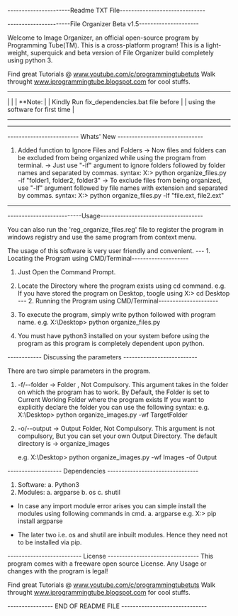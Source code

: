 ----------------------Readme TXT File------------------------------

----------------------File Organizer Beta v1.5---------------------

Welcome to Image Organizer, an official open-source program by
Programming Tube(TM).
This is a cross-platform program!
This is a light-weight, superquick and beta version of File
Organizer build completely using python 3.

Find great Tutorials @ www.youtube.com/c/programmingtubetuts
Walk throught www.iprogrammingtube.blogspot.com for cool stuffs.
__________________________________________________________________
|                                                                |
|      **Note:                                                   |
|             Kindly Run fix_dependencies.bat file before        |
|             using the software for first time                  |
__________________________________________________________________

-------------------------------------------------------------------
------------------------- Whats' New ------------------------------
1. Added function to Ignore Files and Folders
  -> Now files and folders can be excluded from being organized while using the program from terminal.
  -> Just use "-if" argument to ignore folders followed by folder names and separated by commas.
    syntax: X:> python organize_files.py -if "folder1, folder2, folder3"
  -> To exclude files from being organized, use "-lf" argument followed by file names with extension and separated by commas.
    syntax: X:> python organize_files.py -lf "file.ext, file2.ext"
    
---------------------------------------------------------------------
--------------------------Usage------------------------------------

You can also run the 'reg_organize_files.reg' file to register the
program in windows registry and use the same program from context
menu.

The usage of this software is very user friendly and convenient.
--- 1. Locating the Program using CMD/Terminal--------------------
1. Just Open the Command Prompt.
2. Locate the Directory where the program exists using cd command.
  e.g. If you have stored the program on Desktop, toogle using
      X:> cd Desktop
--- 2. Running the Program using CMD/Terminal---------------------
1. To execute the program, simply write python followed with
  program name.
  e.g. X:\\Desktop> python organize_files.py

2. You must have python3 installed on your system before using the
  program as this program is completely dependent upon python.

------------ Discussing the parameters --------------------------

There are two simple parameters in the program.

1. -f/--folder -> Folder , Not Compulsory.
  This argument takes in the folder on which the program has to
  work.
  By Default, the Folder is set to Current Working Folder where
  the program exists
  If you want to explicitly declare the folder you can use the
  following syntax:
    e.g. X:\\Desktop> python organize_images.py -wf TargetFolder

2. -o/--output -> Output Folder, Not Compulsory.
  This argument is not compulsory, But you can set your own Output
  Directory. The default directory is -> organize_images

    e.g. X:\\Desktop> python organize_images.py -wf Images -of Output

------------------- Dependencies --------------------------------
1. Software:
  a. Python3
2. Modules:
  a. argparse
  b. os
  c. shutil

* In case any import module error arises you can simple install the
modules using following commands in cmd.
  a. argparse
    e.g. X:> pip install argparse

* The later two i.e. os and shutil are inbuilt modules. Hence they
need not to be installed via pip.

-------------------------- License --------------------------------
This program comes with a freeware open source License. Any Usage
or changes with the program is legal!

Find great Tutorials @ www.youtube.com/c/programmingtubetuts
Walk throught www.iprogrammingtube.blogspot.com for cool stuffs.

---------------- END OF README FILE ------------------------------
